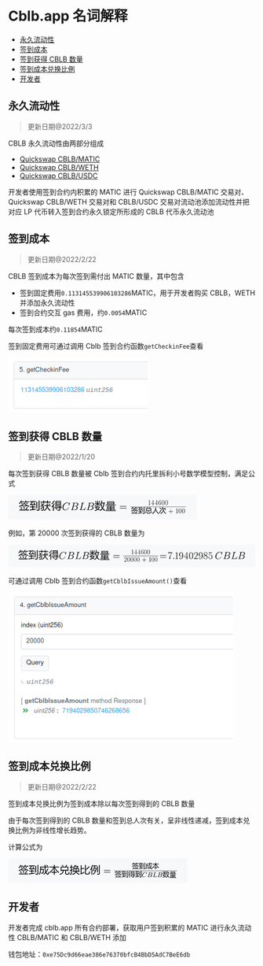 # Cblb.app 名词解释

<!-- MarkdownTOC -->

- [永久流动性](#永久流动性)
- [签到成本](#签到成本)
- [签到获得 CBLB 数量](#签到获得cblb数量)
- [签到成本兑换比例](#签到成本兑换比例)
- [开发者](#开发者)

<!-- /MarkdownTOC -->

<a id="永久流动性"></a>

## 永久流动性

> 更新日期@2022/3/3

CBLB 永久流动性由两部分组成

- [Quickswap CBLB/MATIC](https://info.quickswap.exchange/#/pair/0xe99d5f930048ae3006205c87d2ddafa397014012)
- [Quickswap CBLB/WETH](https://info.quickswap.exchange/#/pair/0x8b6734217e1c5914cb729780fa9557629ff5b427)
- [Quickswap CBLB/USDC](https://info.quickswap.exchange/#/pair/0x7d760ba1df7ec334a2942b5e057b82fa0a5cab5d)

开发者使用签到合约内积累的 MATIC 进行 Quickswap CBLB/MATIC 交易对、Quickswap CBLB/WETH 交易对和 CBLB/USDC 交易对流动池添加流动性并把对应 LP 代币转入签到合约永久锁定所形成的 CBLB 代币永久流动池

<a id="签到成本"></a>

## 签到成本

> 更新日期@2022/2/22

CBLB 签到成本为每次签到需付出 MATIC 数量，其中包含

- 签到固定费用`0.113145539906103286`MATIC，用于开发者购买 CBLB，WETH 并添加永久流动性
- 签到合约交互 gas 费用，约`0.0054`MATIC

每次签到成本约`0.11854`MATIC

签到固定费用可通过调用 Cblb 签到合约函数`getCheckinFee`查看

![](https://raw.githubusercontent.com/cblb-app/cblb-articles/master/2022/imgs/cblb-glossary-getCheckinFee.png)

<a id="签到获得cblb数量"></a>

## 签到获得 CBLB 数量

> 更新日期@2022/1/20

每次签到获得 CBLB 数量被 Cblb 签到合约内托里拆利小号数学模型控制，满足公式

![](https://raw.githubusercontent.com/cblb-app/cblb-articles/master/2022/imgs/check-in-to-get-cblb-amount-zh.png)

例如，第 20000 次签到获得的 CBLB 数量为

![](https://raw.githubusercontent.com/cblb-app/cblb-articles/master/2022/imgs/check-in-to-get-cblb-amount-res-zh.png)

可通过调用 Cblb 签到合约函数`getCblbIssueAmount()`查看

![](https://raw.githubusercontent.com/cblb-app/cblb-articles/master/2022/imgs/cblb-glossary-getCblbIssueAmount.png)

<a id="签到成本兑换比例"></a>

## 签到成本兑换比例

> 更新日期@2022/2/22

签到成本兑换比例为签到成本除以每次签到得到的 CBLB 数量

由于每次签到得到的 CBLB 数量和签到总人次有关，呈非线性递减，签到成本兑换比例为非线性增长趋势。

计算公式为

![](https://raw.githubusercontent.com/cblb-app/cblb-articles/master/2022/imgs/check-in-cost-ratio-zh.png)

<a id="开发者"></a>

## 开发者

开发者完成 cblb.app 所有合约部署，获取用户签到积累的 MATIC 进行永久流动性 CBLB/MATIC 和 CBLB/WETH 添加

钱包地址：`0xe75Dc9d66eae386e76370bfcB4BbD5AdC7BeE6db`
